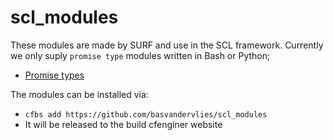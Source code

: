 # scl_modules

These modules are made by SURF and use in the SCL framework. Currently we only suply `promise type` modules written in Bash or Python;
 * [Promise types](./promise-types)


The modules can be installed via:
 * `cfbs add https://github.com/basvandervlies/scl_modules`
 * It will be released to the build cfenginer website
